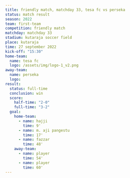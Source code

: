 ```yaml
---
title: friendly match, matchday 33, tesa fc vs perseka
status: match result
season: 2022
team: first-team
competition: friendly match
matchday: matchday 33
stadium: kutaraja soccer field
place: kutaraja
time: 27 september 2022
kick-off: "15:30"
home-team:
  name: tesa fc
  logo: /assets/img/logo-1_v2.png
away-team:
  name: perseka
  logo: 
result:
  status: full-time
  conclusion: win
  score:
    half-time: "2-0"
    full-time: "3-2"
  goal:
    home-team:
      - name: hajji
        time: 9'
      - name: m. aji pangestu
        time: 17'
      - name: fazzar
        time: 48'
    away-team:
      - name: player
        time: 54'
      - name: player
        time: 60'
---
```

